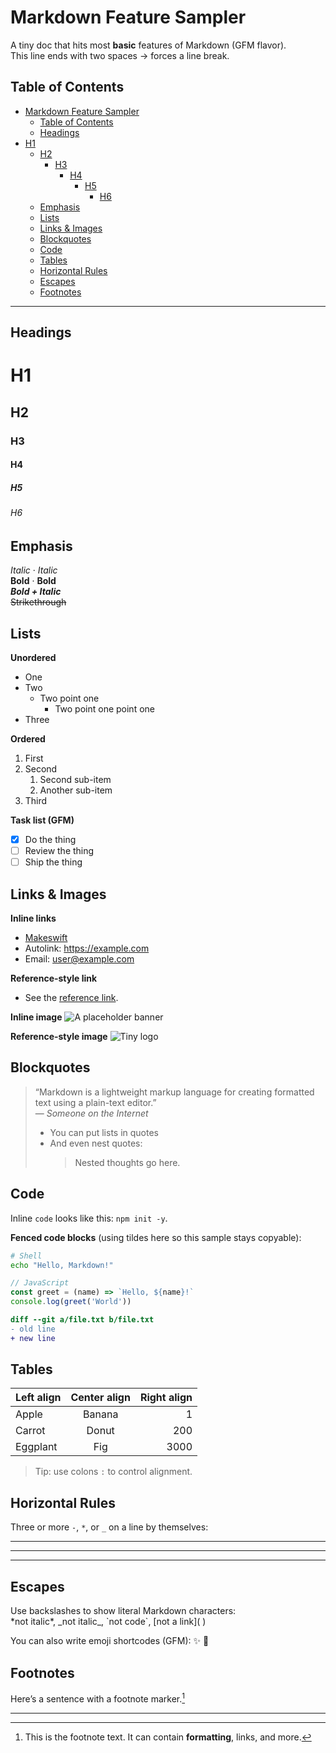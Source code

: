 # Markdown Feature Sampler

A tiny doc that hits most **basic** features of Markdown (GFM flavor).  
This line ends with two spaces → forces a line break.

## Table of Contents

- [Markdown Feature Sampler](#markdown-feature-sampler)
  - [Table of Contents](#table-of-contents)
  - [Headings](#headings)
- [H1](#h1)
  - [H2](#h2)
    - [H3](#h3)
      - [H4](#h4)
        - [H5](#h5)
          - [H6](#h6)
  - [Emphasis](#emphasis)
  - [Lists](#lists)
  - [Links \& Images](#links--images)
  - [Blockquotes](#blockquotes)
  - [Code](#code)
  - [Tables](#tables)
  - [Horizontal Rules](#horizontal-rules)
  - [Escapes](#escapes)
  - [Footnotes](#footnotes)

---

## Headings

# H1

## H2

### H3

#### H4

##### H5

###### H6

## Emphasis

_Italic_ · _Italic_  
**Bold** · **Bold**  
**_Bold + Italic_**  
~~Strikethrough~~

## Lists

**Unordered**

- One
- Two
  - Two point one
    - Two point one point one
- Three

**Ordered**

1. First
2. Second
   1. Second sub-item
   2. Another sub-item
3. Third

**Task list (GFM)**

- [x] Do the thing
- [ ] Review the thing
- [ ] Ship the thing

## Links & Images

**Inline links**

- [Makeswift](https://makeswift.com 'Makeswift homepage')
- Autolink: <https://example.com>
- Email: <user@example.com>

**Reference-style link**

- See the [reference link][ref].

**Inline image**
![A placeholder banner](https://via.placeholder.com/600x200 'Sample Image')

**Reference-style image**
![Tiny logo][logo]

## Blockquotes

> “Markdown is a lightweight markup language for creating formatted text using a plain-text editor.”  
> — _Someone on the Internet_
>
> - You can put lists in quotes
> - And even nest quotes:
>   > Nested thoughts go here.

## Code

Inline `code` looks like this: `npm init -y`.

**Fenced code blocks** (using tildes here so this sample stays copyable):

```bash
# Shell
echo "Hello, Markdown!"
```

```js
// JavaScript
const greet = (name) => `Hello, ${name}!`
console.log(greet('World'))
```

```diff
diff --git a/file.txt b/file.txt
- old line
+ new line
```

## Tables

| Left align | Center align | Right align |
| :--------- | :----------: | ----------: |
| Apple      |    Banana    |           1 |
| Carrot     |    Donut     |         200 |
| Eggplant   |     Fig      |        3000 |

> Tip: use colons `:` to control alignment.

## Horizontal Rules

Three or more `-`, `*`, or `_` on a line by themselves:

---

---

---

## Escapes

Use backslashes to show literal Markdown characters:  
\*not italic\*, \_not italic\_, \`not code\`, \[not a link\]\( )

You can also write emoji shortcodes (GFM): :sparkles: :tada:

## Footnotes

Here’s a sentence with a footnote marker.[^note]

---

[ref]: https://example.com 'Example site'
[logo]: https://via.placeholder.com/120 'Placeholder Logo'

[^note]: This is the footnote text. It can contain **formatting**, links, and more.
